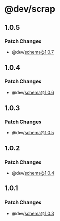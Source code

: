 # @dev/scrap

## 1.0.5

### Patch Changes

- @dev/schema@1.0.7

## 1.0.4

### Patch Changes

- @dev/schema@1.0.6

## 1.0.3

### Patch Changes

- @dev/schema@1.0.5

## 1.0.2

### Patch Changes

- @dev/schema@1.0.4

## 1.0.1

### Patch Changes

- @dev/schema@1.0.3
